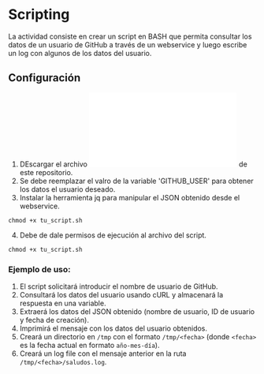 # Scripting

La actividad consiste en crear un script en BASH que permita consultar los datos de un usuario de GitHub a través de un webservice y luego escribe un log con algunos de los datos del usuario.

## Configuración

1.  DEscargar el archivo ![github_user.sh](/actividad2/github_user.sh) de este repositorio.
2.  Se debe reemplazar el valro de la variable 'GITHUB_USER' para obtener los datos el usuario deseado.
3.  Instalar la herramienta jq para manipular el JSON obtenido desde el webservice.
```code
chmod +x tu_script.sh
```
4.  Debe de dale permisos de ejecución al archivo del script.
```code
chmod +x tu_script.sh
```

### Ejemplo de uso:

1. El script solicitará introducir el nombre de usuario de GitHub.
2. Consultará los datos del usuario usando cURL y almacenará la respuesta en una variable.
3. Extraerá los datos del JSON obtenido (nombre de usuario, ID de usuario y fecha de creación).
4. Imprimirá el mensaje con los datos del usuario obtenidos.
5. Creará un directorio en `/tmp` con el formato `/tmp/<fecha>` (donde `<fecha>` es la fecha actual en formato `año-mes-día`).
6. Creará un log file con el mensaje anterior en la ruta `/tmp/<fecha>/saludos.log`.



